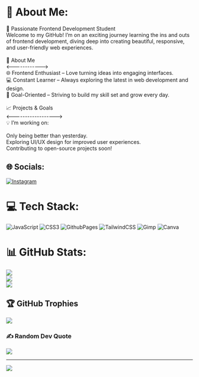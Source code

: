 # 💫 About Me:
🌱 Passionate Frontend Development Student<br>Welcome to my GitHub! I’m on an exciting journey learning the ins and outs of frontend development, diving deep into creating beautiful, responsive, and user-friendly web experiences.<br><br>🚀 About Me<br><------------><br>🌐 Frontend Enthusiast – Love turning ideas into engaging interfaces.<br>💻 Constant Learner – Always exploring the latest in web development and design.<br>🎯 Goal-Oriented – Striving to build my skill set and grow every day.<br><br>📈 Projects & Goals<br><------------------><br>💡 I’m working on:<br><br>Only being better than yesterday.<br>Exploring UI/UX design for improved user experiences.<br>Contributing to open-source projects soon!


## 🌐 Socials:
[![Instagram](https://img.shields.io/badge/Instagram-%23E4405F.svg?logo=Instagram&logoColor=white)](https://instagram.com/k.e.vvn) 

# 💻 Tech Stack:
![JavaScript](https://img.shields.io/badge/javascript-%23323330.svg?style=for-the-badge&logo=javascript&logoColor=%23F7DF1E) ![CSS3](https://img.shields.io/badge/css3-%231572B6.svg?style=for-the-badge&logo=css3&logoColor=white) ![GithubPages](https://img.shields.io/badge/github%20pages-121013?style=for-the-badge&logo=github&logoColor=white) ![TailwindCSS](https://img.shields.io/badge/tailwindcss-%2338B2AC.svg?style=for-the-badge&logo=tailwind-css&logoColor=white) ![Gimp](https://img.shields.io/badge/Gimp-657D8B?style=for-the-badge&logo=gimp&logoColor=FFFFFF) ![Canva](https://img.shields.io/badge/Canva-%2300C4CC.svg?style=for-the-badge&logo=Canva&logoColor=white)
# 📊 GitHub Stats:
![](https://github-readme-stats.vercel.app/api?username=kevzz17&theme=dark&hide_border=false&include_all_commits=false&count_private=false)<br/>
![](https://github-readme-streak-stats.herokuapp.com/?user=kevzz17&theme=dark&hide_border=false)<br/>
![](https://github-readme-stats.vercel.app/api/top-langs/?username=kevzz17&theme=dark&hide_border=false&include_all_commits=false&count_private=false&layout=compact)

## 🏆 GitHub Trophies
![](https://github-profile-trophy.vercel.app/?username=kevzz17&theme=one_dark_pro&no-frame=true&no-bg=true&margin-w=4)

### ✍️ Random Dev Quote
![](https://quotes-github-readme.vercel.app/api?type=horizontal&theme=gruvbox)

---
[![](https://visitcount.itsvg.in/api?id=kevzz17&icon=1&color=6)](https://visitcount.itsvg.in)

<!-- Proudly created with GPRM ( https://gprm.itsvg.in ) -->
